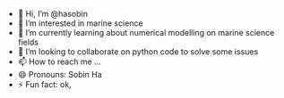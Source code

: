 - 👋 Hi, I’m @hasobin
- 👀 I’m interested in marine science
- 🌱 I’m currently learning about numerical modelling on marine science fields
- 💞️ I’m looking to collaborate on python code to solve some issues 
- 📫 How to reach me ...
- 😄 Pronouns: Sobin Ha
- ⚡ Fun fact: ok,

<!---
hasobin/hasobin is a ✨ special ✨ repository because its `README.md` (this file) appears on your GitHub profile.
You can click the Preview link to take a look at your changes.
--->
